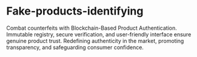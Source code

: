 # Fake-products-identifying
Combat counterfeits with Blockchain-Based Product Authentication. Immutable registry, secure verification, and user-friendly interface ensure genuine product trust. Redefining authenticity in the market, promoting transparency, and safeguarding consumer confidence.
